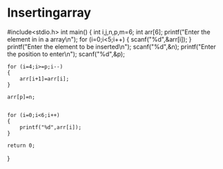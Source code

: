 # Insertingarray
#include<stdio.h>
int main()
{
    int i,j,n,p,m=6;
    int arr[6];
    printf("Enter the element in in a array\n");
    for (i=0;i<5;i++)
    {
        scanf("%d",&arr[i]);
    }
    printf("Enter the element to be inserted\n");
    scanf("%d",&n);
    printf("Enter the position to enter\n");
    scanf("%d",&p);

    for (i=4;i>=p;i--)
    {
        arr[i+1]=arr[i];
    }

    arr[p]=n;


    for (i=0;i<6;i++)
    {
        printf("%d",arr[i]);
    }

    return 0;
}
